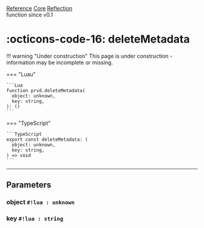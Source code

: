 <div class="ompdoc-reference-breadcrumbs">
<a href="../../../">Reference</a>
<a href="../../">Core</a>
<a href="../">Reflection</a>
</div>

<div class="ompdoc-reference-tags">
<span class="ompdoc-reference-highlight">function</span>
<span class="ompdoc-reference-since">since v0.1</span>
</div>

# :octicons-code-16: deleteMetadata

!!! warning "Under construction"
    This page is under construction - information may be incomplete or missing.

=== "Luau"

    ```Lua
    function prvd.deleteMetadata(
      object: unknown,
      key: string,
    ): ()
    ```

=== "TypeScript"

    ```TypeScript
    export const deleteMetadata: (
      object: unknown,
      key: string,
    ) => void
    ```

---

## Parameters

### object `#!lua : unknown`

### key `#!lua : string`
